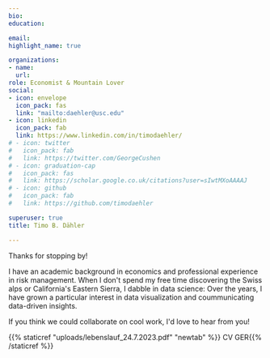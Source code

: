```yaml
---
bio:
education:

email: 
highlight_name: true

organizations:
- name: 
  url: 
role: Economist & Mountain Lover
social:
- icon: envelope
  icon_pack: fas
  link: "mailto:daehler@usc.edu"
- icon: linkedin
  icon_pack: fab
  link: https://www.linkedin.com/in/timodaehler/
# - icon: twitter
#   icon_pack: fab
#   link: https://twitter.com/GeorgeCushen
# - icon: graduation-cap
#   icon_pack: fas
#   link: https://scholar.google.co.uk/citations?user=sIwtMXoAAAAJ
# - icon: github
#   icon_pack: fab
#   link: https://github.com/timodaehler

superuser: true
title: Timo B. Dähler 

---
```

Thanks for stopping by! 

I have an academic background in economics and professional experience in risk management. When I don't spend my free time discovering the Swiss alps or California's Eastern Sierra, I dabble in data science: Over the years, I have grown a particular interest in data visualization and coummunicating data-driven insights. 

If you think we could collaborate on cool work, I'd love to hear from you!

{{% staticref "uploads/lebenslauf_24.7.2023.pdf" "newtab" %}}<i class="fa-solid fa-file-arrow-down"></i> CV GER{{% /staticref %}} 



